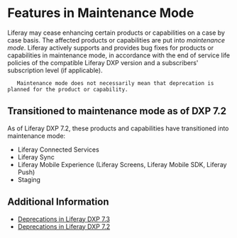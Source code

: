 # Features in Maintenance Mode

Liferay may cease enhancing certain products or capabilities on a case by case basis. The affected products or capabilities are put into _maintenance mode_. Liferay actively supports and provides bug fixes for products or capabilities in maintenance mode, in accordance with the end of service life policies of the compatible Liferay DXP version and a subscribers' subscription level (if applicable).

```note::
   Maintenance mode does not necessarily mean that deprecation is planned for the product or capability.
```

## Transitioned to maintenance mode as of DXP 7.2

As of Liferay DXP 7.2, these products and capabilities have transitioned into maintenance mode:

* Liferay Connected Services
* Liferay Sync
* Liferay Mobile Experience (Liferay Screens, Liferay Mobile SDK, Liferay Push)
* Staging

## Additional Information

* [Deprecations in Liferay DXP 7.3](./deprecations-in-liferay-dxp-7-3.md)
* [Deprecations in Liferay DXP 7.2](./deprecations-in-liferay-dxp-7-2.md)
